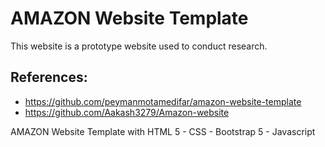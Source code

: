 # AMAZON Website Template
This website is a prototype website used to conduct research.

## References:
- https://github.com/peymanmotamedifar/amazon-website-template
- https://github.com/Aakash3279/Amazon-website 

AMAZON Website Template with HTML 5 - CSS - Bootstrap 5 - Javascript